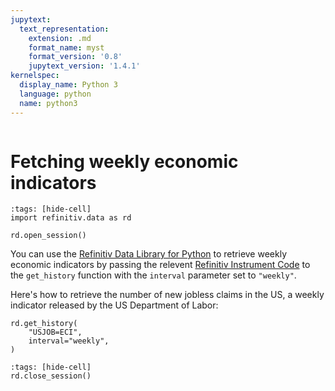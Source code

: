 ```yaml
---
jupytext:
  text_representation:
    extension: .md
    format_name: myst
    format_version: '0.8'
    jupytext_version: '1.4.1'
kernelspec:
  display_name: Python 3
  language: python
  name: python3
---
```

```{include} _templates/nav.html
```

# Fetching weekly economic indicators

```{code-cell}
:tags: [hide-cell]
import refinitiv.data as rd

rd.open_session()
```

You can use the [Refinitiv Data Library for Python](https://pypi.org/project/refinitiv-data/) to retrieve weekly economic indicators by passing the relevent [Refinitiv Instrument Code](https://en.wikipedia.org/wiki/Refinitiv_Identification_Code) to the `get_history` function with the `interval` parameter set to `"weekly"`.

Here's how to retrieve the number of new jobless claims in the US, a weekly indicator released by the US Department of Labor:

```{code-cell}
rd.get_history(
    "USJOB=ECI",
    interval="weekly",
)
```

```{code-cell}
:tags: [hide-cell]
rd.close_session()
```
